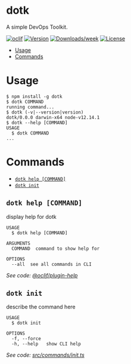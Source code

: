 dotk
====

A simple DevOps Toolkit.

[![oclif](https://img.shields.io/badge/cli-oclif-brightgreen.svg)](https://oclif.io)
[![Version](https://img.shields.io/npm/v/dotk.svg)](https://npmjs.org/package/dotk)
[![Downloads/week](https://img.shields.io/npm/dw/dotk.svg)](https://npmjs.org/package/dotk)
[![License](https://img.shields.io/npm/l/dotk.svg)](https://github.com/marlonkjoseph/dotk-cli/blob/master/package.json)

<!-- toc -->
* [Usage](#usage)
* [Commands](#commands)
<!-- tocstop -->
# Usage
<!-- usage -->
```sh-session
$ npm install -g dotk
$ dotk COMMAND
running command...
$ dotk (-v|--version|version)
dotk/0.0.0 darwin-x64 node-v12.14.1
$ dotk --help [COMMAND]
USAGE
  $ dotk COMMAND
...
```
<!-- usagestop -->
# Commands
<!-- commands -->
* [`dotk help [COMMAND]`](#dotk-help-command)
* [`dotk init`](#dotk-init)

## `dotk help [COMMAND]`

display help for dotk

```
USAGE
  $ dotk help [COMMAND]

ARGUMENTS
  COMMAND  command to show help for

OPTIONS
  --all  see all commands in CLI
```

_See code: [@oclif/plugin-help](https://github.com/oclif/plugin-help/blob/v2.2.3/src/commands/help.ts)_

## `dotk init`

describe the command here

```
USAGE
  $ dotk init

OPTIONS
  -f, --force
  -h, --help   show CLI help
```

_See code: [src/commands/init.ts](https://github.com/marlonkjoseph/dotk-cli/blob/v0.0.0/src/commands/init.ts)_
<!-- commandsstop -->
